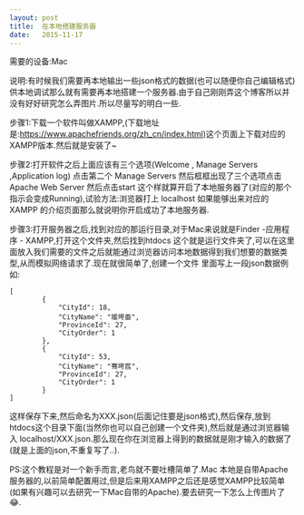 ```yaml
---
layout: post
title:  在本地搭建服务器
date:   2015-11-17
---
```


需要的设备:Mac  

说明:有时候我们需要再本地输出一些json格式的数据(也可以随便你自己编辑格式)供本地调试那么就有需要再本地搭建一个服务器.由于自己刚刚弄这个博客所以并没有好好研究怎么弄图片.所以尽量写的明白一些.

步骤1:下载一个软件叫做XAMPP,(下载地址是:https://www.apachefriends.org/zh_cn/index.html)这个页面上下载对应的XAMPP版本.然后就是安装了~

步骤2:打开软件之后上面应该有三个选项(Welcome , Manage Servers ,Application log) 点击第二个 Manage Servers 然后框框出现了三个选项点击 Apache Web Server 然后点击start 这个样就算开启了本地服务器了(对应的那个指示会变成Running),试验方法:浏览器打上 localhost 如果能够出来对应的 XAMPP 的介绍页面那么就说明你开启成功了本地服务器.

步骤3:打开服务器之后,找到对应的那运行目录,对于Mac来说就是Finder -应用程序 - XAMPP,打开这个文件夹,然后找到htdocs 这个就是运行文件夹了,可以在这里面放入我们需要的文件之后就能通过浏览器访问本地数据得到我们想要的数据类型,从而模拟网络请求了.现在就很简单了,创建一个文件 里面写上一段json数据例如:

``` 
[
        {
            "CityId": 18,
            "CityName": "瑗垮畨",
            "ProvinceId": 27,
            "CityOrder": 1
        },
        {
            "CityId": 53,
            "CityName": "骞垮窞",
            "ProvinceId": 27,
            "CityOrder": 1
        }
]
```

这样保存下来,然后命名为XXX.json(后面记住要是json格式),然后保存,放到htdocs这个目录下面(当然你也可以自己创建一个文件夹),然后就是通过浏览器输入 localhost/XXX.json.那么现在你在浏览器上得到的数据就是刚才输入的数据了(就是上面的json,不重复写了..).

PS:这个教程是对一个新手而言,老鸟就不要吐槽简单了.Mac 本地是自带Apache服务器的,以前简单配置用过,但是后来用XAMPP之后还是感觉XAMPP比较简单(如果有兴趣可以去研究一下Mac自带的Apache).要去研究一下怎么上传图片了😂.